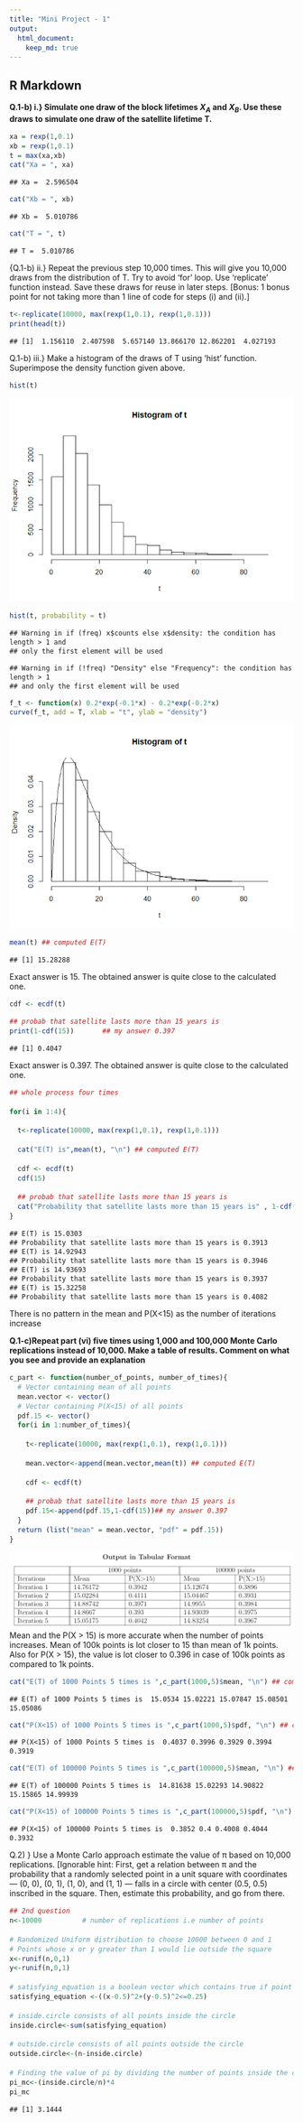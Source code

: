 ```yaml
---
title: "Mini Project - 1"
output: 
  html_document:
    keep_md: true
---
```


## R Markdown

**Q.1-b) i.} Simulate one draw of the block lifetimes $X_A$ and $X_B$. Use these draws to simulate one draw of the satellite lifetime T.**


```r
xa = rexp(1,0.1)
xb = rexp(1,0.1)
t = max(xa,xb)
cat("Xa = ", xa)
```

```
## Xa =  2.596504
```

```r
cat("Xb = ", xb)
```

```
## Xb =  5.010786
```

```r
cat("T = ", t)
```

```
## T =  5.010786
```

{Q.1-b) ii.} Repeat the previous step 10,000 times. This will give you 10,000 draws
from the distribution of T. Try to avoid ‘for’ loop. Use ‘replicate’ function
instead. Save these draws for reuse in later steps. [Bonus: 1 bonus point
for not taking more than 1 line of code for steps (i) and (ii).]


```r
t<-replicate(10000, max(rexp(1,0.1), rexp(1,0.1)))
print(head(t))
```

```
## [1]  1.156110  2.407598  5.657140 13.866170 12.862201  4.027193
```


Q.1-b) iii.} Make a histogram of the draws of T using ‘hist’ function. Superimpose the density function given above. 

```r
hist(t)
```

![](mini_project_1_files/figure-html/unnamed-chunk-3-1.png)<!-- -->

```r
hist(t, probability = t)
```

```
## Warning in if (freq) x$counts else x$density: the condition has length > 1 and
## only the first element will be used
```

```
## Warning in if (!freq) "Density" else "Frequency": the condition has length > 1
## and only the first element will be used
```

```r
f_t <- function(x) 0.2*exp(-0.1*x) - 0.2*exp(-0.2*x)
curve(f_t, add = T, xlab = "t", ylab = "density")
```

![](mini_project_1_files/figure-html/unnamed-chunk-3-2.png)<!-- -->


```r
mean(t) ## computed E(T)
```

```
## [1] 15.28288
```

Exact answer is 15. The obtained answer is quite close to the calculated one.


```r
cdf <- ecdf(t)
```


```r
## probab that satellite lasts more than 15 years is
print(1-cdf(15))       ## my answer 0.397
```

```
## [1] 0.4047
```

Exact answer is 0.397. The obtained answer is quite close to the calculated one.



```r
## whole process four times

for(i in 1:4){
  
  t<-replicate(10000, max(rexp(1,0.1), rexp(1,0.1)))
  
  cat("E(T) is",mean(t), "\n") ## computed E(T)
  
  cdf <- ecdf(t)
  cdf(15)
  
  ## probab that satellite lasts more than 15 years is
  cat("Probability that satellite lasts more than 15 years is" , 1-cdf(15), "\n")## my answer 0.397
}
```

```
## E(T) is 15.0303 
## Probability that satellite lasts more than 15 years is 0.3913 
## E(T) is 14.92943 
## Probability that satellite lasts more than 15 years is 0.3946 
## E(T) is 14.93693 
## Probability that satellite lasts more than 15 years is 0.3937 
## E(T) is 15.32258 
## Probability that satellite lasts more than 15 years is 0.4082
```

There is no pattern in the mean and P(X$<$15) as the number of iterations increase

**Q.1-c)Repeat part (vi) five times using 1,000 and 100,000 Monte Carlo replications instead of 10,000. Make a table of results. Comment on what you see and
provide an explanation**


```r
c_part <- function(number_of_points, number_of_times){
  # Vector containing mean of all points
  mean.vector <- vector()
  # Vector containing P(X<15) of all points 
  pdf.15 <- vector()
  for(i in 1:number_of_times){
    
    t<-replicate(10000, max(rexp(1,0.1), rexp(1,0.1)))
    
    mean.vector<-append(mean.vector,mean(t)) ## computed E(T)
  
    cdf <- ecdf(t)
  
    ## probab that satellite lasts more than 15 years is
    pdf.15<-append(pdf.15,1-cdf(15))## my answer 0.397
  }
  return (list("mean" = mean.vector, "pdf" = pdf.15))
}
```

![Tabular format](Figs/Capture.PNG)
Mean and the P(X $>$ 15) is more accurate when the number of points increases. Mean of 100k points is lot closer to 15 than mean of 1k points. Also for P(X $>$ 15), the value is lot closer to 0.396 in case of 100k points as compared to 1k points.
 

```r
cat("E(T) of 1000 Points 5 times is ",c_part(1000,5)$mean, "\n") ## computed E(T)
```

```
## E(T) of 1000 Points 5 times is  15.0534 15.02221 15.07847 15.08501 15.05086
```


```r
cat("P(X<15) of 1000 Points 5 times is ",c_part(1000,5)$pdf, "\n") ## computed P(X<15)
```

```
## P(X<15) of 1000 Points 5 times is  0.4037 0.3996 0.3929 0.3994 0.3919
```


```r
cat("E(T) of 100000 Points 5 times is ",c_part(100000,5)$mean, "\n") ## computed E(T)
```

```
## E(T) of 100000 Points 5 times is  14.81638 15.02293 14.90822 15.15865 14.99939
```

```r
cat("P(X<15) of 100000 Points 5 times is ",c_part(100000,5)$pdf, "\n") ## computed P(X<15)
```

```
## P(X<15) of 100000 Points 5 times is  0.3852 0.4 0.4008 0.4044 0.3932
```

Q.2) } Use a Monte Carlo approach estimate the value of π based on 10,000
replications. [Ignorable hint: First, get a relation between π and the probability
that a randomly selected point in a unit square with coordinates — (0, 0), (0, 1),
(1, 0), and (1, 1) — falls in a circle with center (0.5, 0.5) inscribed in the square.
Then, estimate this probability, and go from there.


```r
## 2nd question
n<-10000          # number of replications i.e number of points

# Randomized Uniform distribution to choose 10000 between 0 and 1
# Points whose x or y greater than 1 would lie outside the square
x<-runif(n,0,1)   
y<-runif(n,0,1)

# satisfying_equation is a boolean vector which contains true if point is inside circle else false
satisfying_equation <-((x-0.5)^2+(y-0.5)^2<=0.25)

# inside.circle consists of all points inside the circle
inside.circle<-sum(satisfying_equation)

# outside.circle consists of all points outside the circle
outside.circle<-(n-inside.circle)

# Finding the value of pi by dividing the number of points inside the circle divide by total number of points
pi_mc<-(inside.circle/n)*4
pi_mc
```

```
## [1] 3.1444
```

